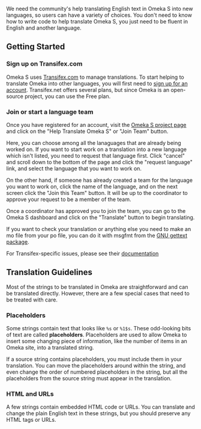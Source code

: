 
We need the community's help translating English text in Omeka S into new languages, so users can have a variety of choices. You don't need to know how to write code to help translate Omeka S, you just need to be fluent in English and another language.

Getting Started
--------------------------------------------------------

### Sign up on Transifex.com
Omeka S uses [Transifex.com](https://www.transifex.com) to manage translations. To start helping to translate Omeka into other languages, you will first need to [sign up for an account](https://www.transifex.com/signup/). Transifex.net offers several plans, but since Omeka is an open-source project, you can use the Free plan.

### Join or start a language team
Once you have registered for an account, visit the [Omeka S project page](https://www.transifex.com/omeka/omeka-s/) and click on the "Help Translate Omeka S" or "Join Team" button.

Here, you can choose among all the lanaguages that are already being worked on. If you want to start work on a translation into a new language which isn't listed, you need to request that language first. Click "cancel" and scroll down to the bottom of the page and click the "request language" link, and select the language that you want to work on.

On the other hand, if someone has already created a team for the language you want to work on, click the name of the language, and on the next screen click the "Join this Team" button. It will be up to the coordinator to approve your request to be a member of the team.

Once a coordinator has approved you to join the team, you can go to the Omeka S dashboard and click on the "Translate" button to begin translating.

If you want to check your translation or anything else you need to make an mo file from your po file, you can do it with msgfmt from the [GNU gettext package](http://www.gnu.org/software/gettext/).

For Transifex-specific issues, please see their [documentation](http://docs.transifex.com/)

Translation Guidelines 
--------------------------------------------------------------
Most of the strings to be translated in Omeka are straightforward and can be translated directly. However, there are a few special cases that need to be treated with care.

### Placeholders
Some strings contain text that looks like `%s` or `%1$s`. These odd-looking bits of text are called **placeholders**. Placeholders are used to allow Omeka to insert some changing piece of information, like the number of items in an Omeka site, into a translated string.

If a source string contains placeholders, you must include them in your translation. You can move the placeholders around within the string, and even change the order of numbered placeholders in the string, but all the placeholders from the source string must appear in the translation.

### HTML and URLs
A few strings contain embedded HTML code or URLs. You can translate and change the plain English text in these strings, but you should preserve any HTML tags or URLs.
